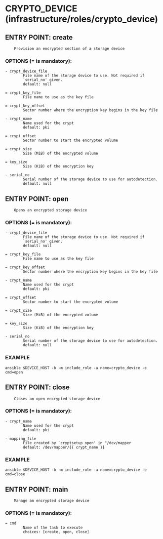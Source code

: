# CRYPTO_DEVICE    (infrastructure/roles/crypto_device)

## ENTRY POINT: create

        Provision an encrypted section of a storage device

### OPTIONS (= is mandatory):
```
- crypt_device_file
        File name of the storage device to use. Not required if
        `serial_no' given.
        default: null

= crypt_key_file
        File name to use as the key file

= crypt_key_offset
        Sector number where the encryption key begins in the key file

- crypt_name
        Name used for the crypt
        default: pki

= crypt_offset
        Sector number to start the encrypted volume

= crypt_size
        Size (MiB) of the encrypted volume

= key_size
        Size (KiB) of the encryption key

- serial_no
        Serial number of the storage device to use for autodetection.
        default: null
```

## ENTRY POINT: open

        Opens an encrypted storage device

### OPTIONS (= is mandatory):
```
- crypt_device_file
        File name of the storage device to use. Not required if
        `serial_no' given.
        default: null

= crypt_key_file
        File name to use as the key file

= crypt_key_offset
        Sector number where the encryption key begins in the key file

- crypt_name
        Name used for the crypt
        default: pki

= crypt_offset
        Sector number to start the encrypted volume

= crypt_size
        Size (MiB) of the encrypted volume

= key_size
        Size (KiB) of the encryption key

- serial_no
        Serial number of the storage device to use for autodetection.
        default: null
```

### EXAMPLE

```
ansible $DEVICE_HOST -b -m include_role -a name=crypto_device -e cmd=open
```

## ENTRY POINT: close

        Closes an open encrypted storage device

### OPTIONS (= is mandatory):
```
- crypt_name
        Name used for the crypt
        default: pki

- mapping_file
        File created by `cryptsetup open' in "/dev/mapper
        default: /dev/mapper/{{ crypt_name }}
```

### EXAMPLE

```
ansible $DEVICE_HOST -b -m include_role -a name=crypto_device -e cmd=close
```

## ENTRY POINT: main

        Manage an encrypted storage device

### OPTIONS (= is mandatory):
```
= cmd
        Name of the task to execute
        choices: [create, open, close]
```
